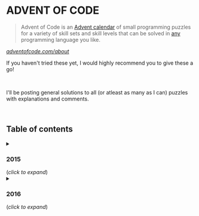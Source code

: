 # ADVENT OF CODE
> Advent of Code is an [Advent calendar](https://en.wikipedia.org/wiki/Advent_calendar) of small programming puzzles for a variety of skill sets and skill levels that can be solved in [any](https://github.com/search?q=advent+of+code) programming language you like.

*[adventofcode.com/about](https://adventofcode.com/about)*

If you haven't tried these yet, I would highly recommend you to give these a go!

&nbsp;

I'll be posting general solutions to all (or atleast as many as I can) puzzles with explanations and comments.

&nbsp;

## Table of contents

<details>
  <summary><h3>2015</h3> (<i>click to expand</i>)</summary>

| DAY | PUZZLE |
|:---:|:-------------------|
| [1](1) | *[Not Quite Lisp](https://adventofcode.com/2015/day/1)* |
| [10](10) | *[Elves Look, Elves Say](https://adventofcode.com/2015/day/10)* |
</details>

<details>
  <summary><h3>2016</h3> (<i>click to expand</i>)</summary>

| DAY | PUZZLE |
|:---:|:-------------------|
| [1](1) | *[Not Quite Lisp](https://adventofcode.com/2015/day/1)* |
| [10](10) | *[Elves Look, Elves Say](https://adventofcode.com/2015/day/10)* |
</details>
  
